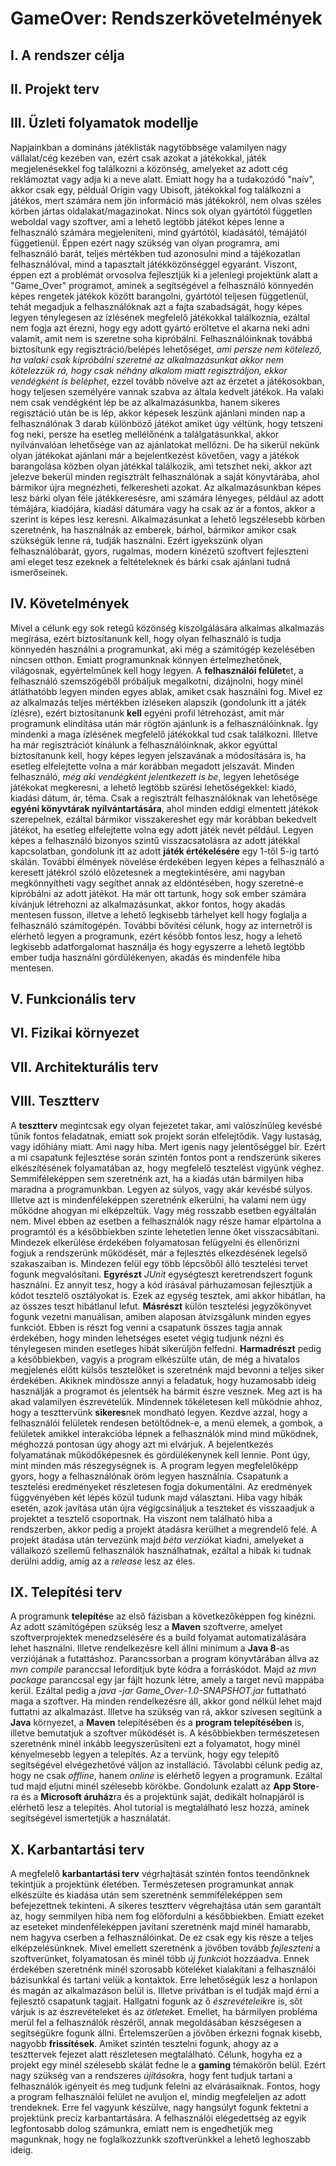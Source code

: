 # GameOver: Rendszerkövetelmények

## I. A rendszer célja

## II. Projekt terv

## III. Üzleti folyamatok modellje

Napjainkban a domináns játéklisták nagytöbbsége valamilyen nagy vállalat/cég kezében van,
ezért csak azokat a játékokkal, játék megjelenésekkel fog találkozni a közönség, amelyeket az
adott cég reklámoztat vagy adja ki a neve alatt. Emiatt hogy ha a tudakozódó "naív", akkor csak
egy, példuál Origin vagy Ubisoft, játékokkal fog találkozni a játékos, mert számára nem jön 
információ más játékokról, nem olvas széles körben jártas oldalakat/magazinokat. Nincs sok olyan
gyártótól független weboldal vagy szoftver, ami a lehető legtöbb játékot képes lenne a felhasználó
számára megjeleníteni, mind gyártótól, kiadásától, témájától függetlenül. Éppen ezért nagy szükség
van olyan programra, ami felhasználó barát, teljes mértékben tud azonosulni mind a tájékozatlan
felhasználóval, mind a tapasztalt játékközönséggel egyaránt. Viszont, éppen ezt a problémát orvosolva
fejlesztjük ki a jelenlegi projektünk alatt a "Game_Over" programot, aminek a segítségével a
felhasználó könnyedén képes rengetek játékok között barangolni, gyártótól teljesen függetlenül,
tehát megadjuk a felhasználóknak azt a fajta szabadságát, hogy képes legyen ténylegesen az 
ízlésének megfelelő játékokkal találkoznia, ezáltal nem fogja azt érezni, hogy egy adott gyártó
eröltetve el akarna neki adni valamit, amit nem is szeretne soha kipróbálni. Felhasználóinknak 
továbbá biztosítunk egy regisztráció/belépés lehetőséget, _ami persze nem kötelező, ha valaki csak
kipróbálni szeretné az alkalmazásunkat akkor nem kötelezzük rá, hogy csak néhány alkalom miatt
regisztráljon, ekkor vendégként is beléphet_, ezzel tovább növelve azt az érzetet a játékosokban, hogy teljesen
személyére vannak szabva az általa kedvelt játékok. Ha valaki nem csak vendégként lép be az 
alkalmazásunkba, hanem sikeres regisztáció után be is lép, akkor képesek leszünk ajánlani minden 
nap a felhasználónak 3 darab különböző játékot amiket úgy véltünk, hogy tetszeni fog neki, persze 
ha esetleg mellélőnénk a találgatásunkkal, akkor nyilvánvalóan lehetősége van az ajánlatokat
mellőzni. De ha sikerül nekünk olyan játékokat ajánlani már a bejelentkezést követően,
vagy a játékok barangolása közben olyan játékkal találkozik, ami tetszhet neki, akkor azt jelezve
bekerül minden regisztrált felhasználónak a saját könyvtárába, ahol bármikor újra megnézheti, felkeresheti
azokat. Az alkalmazásunkban képes lesz bárki olyan féle játékkeresésre, ami számára lényeges,
például az adott témájára, kiadójára, kiadási dátumára vagy ha csak az ár a fontos, akkor
a szerint is képes lesz keresni. Alkalmazásunkat a lehető legszélesebb körben szeretnénk, ha használnák
az emberek, bárhol, bármikor amikor csak szükségük lenne rá, tudják használni. Ezért igyekszünk 
olyan felhasználóbarát, gyors, rugalmas, modern kinézetű szoftvert fejleszteni ami eleget tesz
ezeknek a feltételeknek és bárki csak ajánlani tudná ismerőseinek.


## IV. Követelmények

Mivel a célunk egy sok retegű közönség kiszolgálására alkalmas alkalmazás megírása, ezért biztosítanunk
kell, hogy olyan felhasználó is tudja könnyedén használni a programunkat, aki még a számitógép
kezelésében nincsen otthon. Emiatt programunknak könnyen értelmezhetőnek, világosnak, egyértelműnek
kell hogy legyen. A **felhasználói felület**et, a felhasználó szemszögéből próbáljuk megalkotni, 
dizájnolni, hogy minél átláthatóbb legyen minden egyes ablak, amiket csak használni fog. Mivel
ez az alkalmazás teljes mértékben ízléseken alapszik (gondolunk itt a játék ízlésre), ezért 
biztosítanunk **kell** egyéni profil létrehozást, amit már programunk elindítása után már rögtön 
ajánlunk is a felhasználóinknak. Így mindenki a maga ízlésének megfelelő játékokkal tud csak 
találkozni. Illetve ha már regisztrációt kínálunk a felhasználóinknak, akkor egyúttal biztosítanunk 
kell, hogy képes legyen jelszavának a módosítására is, ha esetleg elfelejtette volna a már 
korábban megadott jelszavát. Minden felhasználó, _még aki vendégként jelentkezett is be_, 
legyen lehetősége játékokat megkeresni, a lehető legtöbb szürési lehetőségekkel: kiadó, kiadási dátum, ár, téma.
Csak a regisztrált felhasználóknak van lehetősége **egyéni könyvtárak nyílvántartására**, ahol minden eddigi
elmentett játékok szerepelnek, ezáltal bármikor visszakereshet egy már korábban bekedvelt játékot, ha
esetleg elfelejtette volna egy adott játék nevét például. Legyen képes a felhasználó bizonyos szintű
visszacsatolásra az adott játékkal kapcsolatban, gondolunk itt az adott **játék értékelésére** egy 1-től
5-ig tartó skálán. További élmények növelése érdekében legyen képes a felhasználó a keresett 
játékról szóló előzetesnek a megtekintésére, ami nagyban megkönnyítheti vagy segíthet annak az 
eldöntésében, hogy szeretné-e kipróbálni az adott játékot. Ha már ott tartunk, hogy sok ember számára kívánjuk létrehozni az alkalmazásunkat, 
akkor fontos, hogy akadás mentesen fusson, illetve a lehető legkisebb tárhelyet kell hogy foglalja
a felhasználó számítogépén. További bővítési célunk, hogy az internetről is elérhető legyen a 
programunk, ezért később fontos lesz, hogy a lehető legkisebb adatforgalomat használja és hogy 
egyszerre a lehető legtöbb ember tudja használni gördülékenyen, akadás és mindenféle hiba mentesen.

## V. Funkcionális terv

## VI. Fizikai környezet

## VII. Architekturális terv

## VIII. Tesztterv

A **tesztterv** megintcsak egy olyan fejezetet takar, ami valószínűleg kevésbé tűnik fontos
feladatnak, emiatt sok projekt során elfelejtődik. Vagy lustaság, vagy időhiány miatt. Ami nagy
hiba. Mert igenis nagy jelentőséggel bír. Ezért a mi csapatunk fejlesztése során szintén fontos
pont a rendszerünk sikeres elkészítésének folyamatában az, hogy megfelelő tesztelést vigyünk
véghez. Semmiféleképpen sem szeretnénk azt, ha a kiadás után bármilyen hiba maradna a
programunkban. Legyen az súlyos, vagy akár kevésbé súlyos. Illetve azt is mindenféleképpen
szeretnénk elkerülni, ha valami nem úgy működne ahogyan mi elképzeltük. Vagy még rosszabb
esetben egyáltalán nem. Mivel ebben az esetben a felhasználók nagy része hamar elpártolna a 
programtól és a későbbiekben szinte lehetetlen lenne őket visszacsábítani. Mindezek elkerülése
érdekében folyamatosan felügyelni és ellenőrizni fogjuk a rendszerünk működését, már a 
fejlesztés elkezdésének legelső szakaszaiban is. Mindezen felül egy több lépcsőből álló 
tesztelési tervet fogunk megvalósítani. **Egyrészt** *JUnit* egységteszt keretrendszert 
fogunk használni. Ez annyit tesz, hogy a kód írásával párhuzamosan fejlesztjük a kódot tesztelő
osztályokat is. Ezek az egység tesztek, ami akkor hibátlan, ha az összes teszt hibátlanul lefut.
**Másrészt** külön tesztelési jegyzőkönyvet fogunk vezetni manuálisan, amiben alaposan
átvizsgálunk minden egyes funkciót. Ebben is részt fog venni a csapatunk összes tagja annak
érdekében, hogy minden lehetséges esetet végig tudjunk nézni és ténylegesen minden esetleges
hibát sikerüljön felfedni. **Harmadrészt** pedig a későbbiekben, vagyis a program elkészülte
után, de még a hivatalos megjelenés előtt külsős tesztelőket is szeretnénk majd bevonni a
teljes siker érdekében. Akiknek mindössze annyi a feladatuk, hogy huzamosabb ideig használják
a programot és jelentsék ha bármit észre vesznek. Meg azt is ha akad valamilyen észrevételük.
Mindennek tökéletesen kell működnie ahhoz, hogy a teszttervünk **sikeres**nek mondható legyen.
Kezdve azzal, hogy a felhasználói felületek rendesen betöltődnek-e, a menü elemek, a gombok, a
felületek amikkel interakcióba lépnek a felhasználók mind mind működnek, méghozzá pontosan úgy
ahogy azt mi elvárjuk. A bejelentkezés folyamatának működőképesnek és gördülékenynek kell
lennie. Pont úgy, mint minden más részegységnek is. A program legyen megfelelőképp gyors,
hogy a felhasználónak öröm legyen használnia. Csapatunk a tesztelési eredményeket részletesen
fogja dokumentálni. Az eredmények függvényében két lépés közül tudunk majd választani. Hiba
vagy hibák esetén, azok javítása után újra végigcsináljuk a teszteket és visszaadjuk a
projektet a tesztelő csoportnak. Ha viszont nem található hiba a rendszerben, akkor pedig a
projekt átadásra kerülhet a megrendelő felé. A projekt átadása után tervezünk majd *béta
verzió*kat kiadni, amelyeket a vállalkozó szellemű felhasználók használhatnak, ezáltal a hibák
ki tudnak derülni addig, amíg az a *release* lesz az éles.

## IX. Telepítési terv

A programunk **telepítés**e az első fázisban a következőképpen fog kinézni. Az adott számítógépen szükség lesz a **Maven** szoftverre, amelyet szoftverprojektek menedzselésére és a build folyamat automatizálására lehet használni. Illetve rendelkezésre kell állni minimum a **Java 8**-as verziójának a futattáshoz. Parancssorban a program könyvtárában állva az *mvn compile* paranccsal lefordítjuk byte kódra a forráskódot. Majd az *mvn package* paranccsal egy jar fájlt hozunk létre, amely a target nevű mappába kerül. Ezáltal pedig a *java -jar Game_Over-1.0-SNAPSHOT.jar* futtatható maga a szoftver. Ha minden rendelkezésre áll, akkor gond nélkül lehet majd futtatni az alkalmazást. Illetve ha szükség van rá, akkor szívesen segítünk a **Java** környezet, a **Maven** telepítésében és a **program telepítésében** is, illetve bemutatjuk a szoftver működését is. A későbbiekben természetesen szeretnénk minél inkább leegyszerűsíteni ezt a folyamatot, hogy minél kényelmesebb legyen a telepítés. Az a tervünk, hogy egy telepítő segítségével elvégezhetővé váljon az installáció. Távolabbi célunk pedig az, hogy ne csak *offline*, hanem *online* is elérhető legyen a programunk. Ezáltal tud majd eljutni minél szélesebb körökbe. Gondolunk ezalatt az **App Store**-ra és a **Microsoft áruház**ra és a projektünk saját, dedikált holnapjáról is elérhető lesz a telepítés. Ahol tutorial is megtalálható lesz hozzá, aminek segítségével ismertetjük a használatát.

## X. Karbantartási terv

A megfelelő **karbantartási terv** végrhajtását szintén fontos teendőnknek tekintjük a projektünk életében. Természetesen programunkat annak elkészülte és kiadása után sem szeretnénk semmiféleképpen sem befejezettnek tekinteni. A sikeres tesztterv végrehajtása után sem garantált az, hogy semmilyen hiba nem fog előfordulni a későbbiekben. Emiatt ezeket az eseteket mindenféleképpen javítani szeretnénk majd minél hamarabb, nem hagyva cserben a felhasználóinkat. De ez csak egy kis része a teljes elképzelésünknek. Mivel emellett szeretnénk a jövőben tovább *fejleszteni* a szoftverünket, folyamatosan és minél több *új funkció*t hozzáadva. Ennek érdekében szeretnénk minél szorosabb köteléket kialakítani a felhasználói bázisunkkal és tartani velük a kontaktok. Erre lehetőségük lesz a honlapon és magán az alkalmazáson belül is. Illetve privátban is el tudják majd érni a fejlesztő csapatunk tagjait. Hallgatni fogunk az ő *észrevételeik*re is, sőt várjuk is az észrevételeket és az *ötletek*et. Emellet, ha bármilyen probléma merül fel a felhasználók részéről, annak megoldásában készségesen a segítségükre fogunk állni. Értelemszerűen a jövőben érkezni fognak kisebb, nagyobb **frissítések**. Amiket szintén tesztelni fogunk, ahogy az a teszttervek fejezet alatt részletesen megtalálható. Célunk, hogyha ez a projekt egy minél szélesebb skálát fedne le a **gaming** témakörön belül. Ezért nagy szükség van a rendszeres *újítások*ra, hogy fent tudjuk tartani a felhasználók igényeit és meg tudjunk felelni az elvárásaiknak. Fontos, hogy a program felhasználói felület ne avuljon el, mindig megfeleljen az adott trendeknek. Erre fel vagyunk készülve, nagy hangsúlyt fogunk fektetni a projektünk precíz karbantartására. A felhasználói elégedettség az egyik legfontosabb dolog számunkra, emiatt nem is engedhetjük meg magunknak, hogy ne foglalkozzunkk szoftverünkkel a lehető leghoszabb ideig.